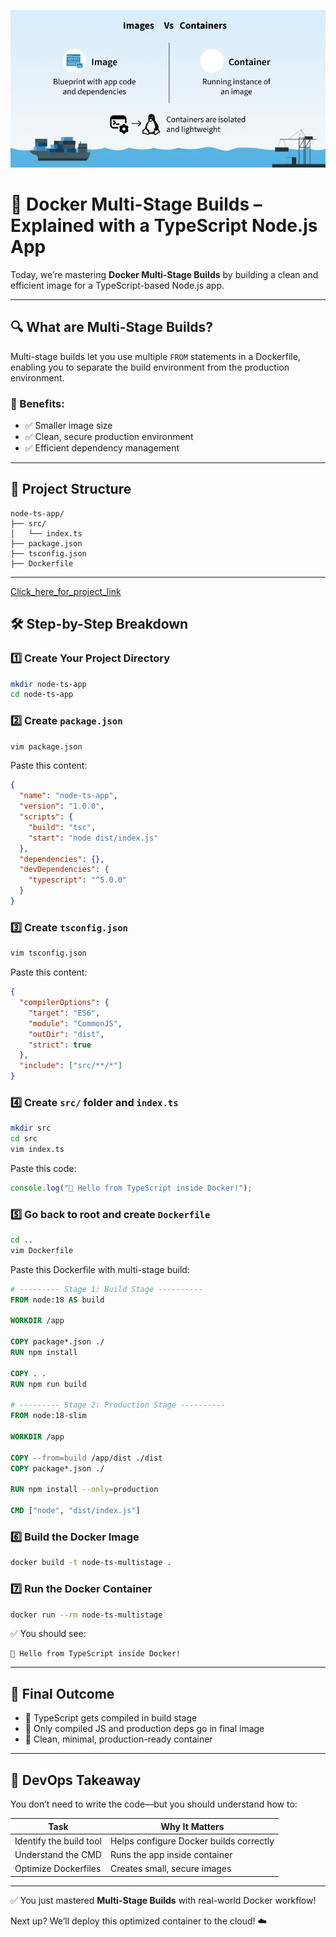 ![Docker Basics](../assets/Images-----Vs---Containers_.webp)


# 🚀  Docker Multi-Stage Builds – Explained with a TypeScript Node.js App

 Today, we’re mastering **Docker Multi-Stage Builds** by building a clean and efficient image for a TypeScript-based Node.js app.

---

## 🔍 What are Multi-Stage Builds?

Multi-stage builds let you use multiple `FROM` statements in a Dockerfile, enabling you to separate the build environment from the production environment.

### 🎯 Benefits:

- ✅ Smaller image size
- ✅ Clean, secure production environment
- ✅ Efficient dependency management

---

## 📁 Project Structure

```
node-ts-app/
├── src/
│   └── index.ts
├── package.json
├── tsconfig.json
├── Dockerfile
```

---

[Click_here_for_project_link](https://github.com/ritesh355/node-ts-app)

## 🛠 Step-by-Step Breakdown

### 1️⃣ Create Your Project Directory

```bash
mkdir node-ts-app
cd node-ts-app
```

### 2️⃣ Create `package.json`

```bash
vim package.json
```

Paste this content:

```json
{
  "name": "node-ts-app",
  "version": "1.0.0",
  "scripts": {
    "build": "tsc",
    "start": "node dist/index.js"
  },
  "dependencies": {},
  "devDependencies": {
    "typescript": "^5.0.0"
  }
}
```

### 3️⃣ Create `tsconfig.json`

```bash
vim tsconfig.json
```

Paste this content:

```json
{
  "compilerOptions": {
    "target": "ES6",
    "module": "CommonJS",
    "outDir": "dist",
    "strict": true
  },
  "include": ["src/**/*"]
}
```

### 4️⃣ Create `src/` folder and `index.ts`

```bash
mkdir src
cd src
vim index.ts
```

Paste this code:

```ts
console.log("🚀 Hello from TypeScript inside Docker!");
```

### 5️⃣ Go back to root and create `Dockerfile`

```bash
cd ..
vim Dockerfile
```

Paste this Dockerfile with multi-stage build:

```Dockerfile
# --------- Stage 1: Build Stage ----------
FROM node:18 AS build

WORKDIR /app

COPY package*.json ./
RUN npm install

COPY . .
RUN npm run build

# --------- Stage 2: Production Stage ----------
FROM node:18-slim

WORKDIR /app

COPY --from=build /app/dist ./dist
COPY package*.json ./

RUN npm install --only=production

CMD ["node", "dist/index.js"]
```

### 6️⃣ Build the Docker Image

```bash
docker build -t node-ts-multistage .
```

### 7️⃣ Run the Docker Container

```bash
docker run --rm node-ts-multistage
```

✅ You should see:

```
🚀 Hello from TypeScript inside Docker!
```

---

## 📌 Final Outcome

- 🎯 TypeScript gets compiled in build stage
- 🎯 Only compiled JS and production deps go in final image
- 🎯 Clean, minimal, production-ready container

---

## 🧠 DevOps Takeaway

You don’t need to write the code—but you should understand how to:

| Task                    | Why It Matters                          |
| ----------------------- | --------------------------------------- |
| Identify the build tool | Helps configure Docker builds correctly |
| Understand the CMD      | Runs the app inside container           |
| Optimize Dockerfiles    | Creates small, secure images            |

---

✅ You just mastered **Multi-Stage Builds** with real-world Docker workflow!

Next up? We’ll deploy this optimized container to the cloud! ☁️


